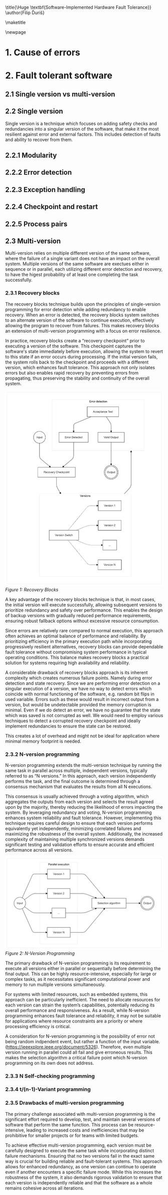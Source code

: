 \title{\Huge \textbf{Software-Implemented Hardware Fault Tolerance}}
\author{Filip Ďuriš}

\maketitle

\newpage

# 1. Cause of errors

# 2. Fault tolerant software

## 2.1 Single version vs multi-version

## 2.2 Single version

Single version is a technique which focuses on adding safety checks and redundancies into a singular version of the software, that make it the most resilient against error and external factors.
This includes detection of faults and ability to recover from them.

## 2.2.1 Modularity

## 2.2.2 Error detection

## 2.2.3 Exception handling

## 2.2.4 Checkpoint and restart

## 2.2.5 Process pairs

## 2.3 Multi-version

Multi-version relies on multiple different version of the same software, where the failure of a single variant does not have an impact on the overall system.
Multiple versions of the same software are exectues either in sequence or in parallel, each utilizing different error detection and recovery, to have the higest probability of at least one completing the task successfully.

### 2.3.1 Recovery blocks

The recovery blocks technique builds upon the principles of single-version programming for error detection while adding redundancy to enable recovery. When an error is detected, the recovery blocks system switches to an alternate version of the software to continue execution, effectively allowing the program to recover from failures. This makes recovery blocks an extension of multi-version programming with a focus on error resilience.

In practice, recovery blocks create a “recovery checkpoint” prior to executing a version of the software. This checkpoint captures the software's state immediately before execution, allowing the system to revert to this state if an error occurs during processing. If the initial version fails, the system rolls back to the checkpoint and proceeds with a different version, which enhances fault tolerance. This approach not only isolates errors but also enables rapid recovery by preventing errors from propagating, thus preserving the stability and continuity of the overall system.

![Fig. 1](./diagrams/recovery_blocks/recovery_blocks_01.png)
*Figure 1: Recovery Blocks*

A key advantage of the recovery blocks technique is that, in most cases, the initial version will execute successfully, allowing subsequent versions to prioritize redundancy and safety over performance. This enables the design of backup versions with gradually reduced performance requirements, ensuring robust fallback options without excessive resource consumption.

Since errors are relatively rare compared to normal execution, this approach often achieves an optimal balance of performance and reliability. By prioritizing efficiency in the primary execution path while incorporating progressively resilient alternatives, recovery blocks can provide dependable fault tolerance without compromising system performance in typical operating conditions. This balance makes recovery blocks a practical solution for systems requiring high availability and reliability.

A considerable drawback of recovery blocks approach is its inherent complexity which creates numerous failure points. Namely during error detection and state recovery. Since we are performing error detection on a singular execution of a version, we have no way to detect errors which coincide with normal functioning of the software, e.g. random bit flips in used variable. Errors such as these would result in incorrect output from a version, but would be undetectable provided the memory corruption is minimal. Even if we do detect an error, we have no guarantee that the state which was saved is not corrupted as well. We would need to employ various techniques to detect a corrupted recovery checkpoint and ideally implement redundancies to ensure the state can be restored.

This creates a lot of overhead and might not be ideal for application where minimal memory footprint is needed.

### 2.3.2 N-version programming

N-version programming extends the multi-version technique by running the same task in parallel across multiple, independent versions, typically referred to as “N versions.” In this approach, each version independently performs the task, and the final outcome is determined through a consensus mechanism that evaluates the results from all N executions.

This consensus is usually achieved through a voting algorithm, which aggregates the outputs from each version and selects the result agreed upon by the majority, thereby reducing the likelihood of errors impacting the system. By leveraging redundancy and voting, N-version programming enhances system reliability and fault tolerance. However, implementing this technique requires careful design to ensure that each version performs equivalently yet independently, minimizing correlated failures and maximizing the robustness of the overall system. Additionally, the increased complexity of maintaining multiple synchronized versions demands significant testing and validation efforts to ensure accurate and efficient performance across all versions.

![Fig. 2](./diagrams/n_version_prog/n_version_prog.png)
*Figure 2: N-Version Programming*

The primary drawback of N-version programming is its requirement to execute all versions either in parallel or sequentially before determining the final output. This can be highly resource-intensive, especially for large or complex tasks, as it necessitates significant computational power and memory to run multiple versions simultaneously.

For systems with limited resources, such as embedded systems, this approach can be particularly inefficient. The need to allocate resources for each version can strain the system’s capabilities, potentially reducing its overall performance and responsiveness. As a result, while N-version programming enhances fault tolerance and reliability, it may not be suitable for applications where resource constraints are a priority or where processing efficiency is critical.

A consideration for N-version programming is the possibility of error not being random indpendent event, but rather a function of the input variable. (https://ieeexplore.ieee.org/document/5326). Therefore, even multiple version running in parallel could all fail and give erroneous results. This makes the selection algorithm a critical failure point which N-version programming on its own does not address.

### 2.3.3 N Self-checking programming

### 2.3.4 t/(n-1)-Variant programming

### 2.3.5 Drawbacks of multi-version programming

The primary challenge associated with multi-version programming is the significant effort required to develop, test, and maintain several versions of software that perform the same function. This process can be resource-intensive, leading to increased costs and inefficiencies that may be prohibitive for smaller projects or for teams with limited budgets.

To achieve effective multi-version programming, each version must be carefully designed to execute the same task while incorporating distinct failure mechanisms. Ensuring that no two versions fail in the exact same way is crucial for building reliable and fault-tolerant systems. This approach allows for enhanced redundancy, as one version can continue to operate even if another encounters a specific failure mode. While this increases the robustness of the system, it also demands rigorous validation to ensure that each version is independently reliable and that the software as a whole remains cohesive across all iterations.
